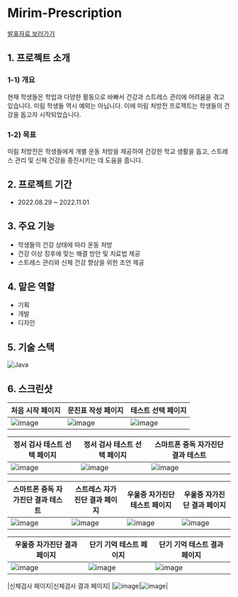 # Mirim-Prescription

[발표자료 보러가기](https://www.canva.com/design/DAFTCg0MvaU/d0qR3aeF3iqBuwYFWbwHgw/edit?utm_content=DAFTCg0MvaU&utm_campaign=designshare&utm_medium=link2&utm_source=sharebutton)

## 1. 프로젝트 소개

### 1-1) 개요
현재 학생들은 학업과 다양한 활동으로 바빠서 건강과 스트레스 관리에 어려움을 겪고 있습니다. 미림 학생들 역시 예외는 아닙니다. 이에 미림 처방전 프로젝트는 학생들의 건강을 돕고자 시작되었습니다.

### 1-2) 목표
미림 처방전은 학생들에게 개별 운동 처방을 제공하여 건강한 학교 생활을 돕고, 스트레스 관리 및 신체 건강을 증진시키는 데 도움을 줍니다.

## 2. 프로젝트 기간
- 2022.08.29 ~ 2022.11.01

## 3. 주요 기능
- 학생들의 건강 상태에 따라 운동 처방
- 건강 이상 징후에 맞는 해결 방안 및 치료법 제공
- 스트레스 관리와 신체 건강 향상을 위한 조언 제공

## 4. 맡은 역할

- 기획
- 개발
- 디자인

## 5. 기술 스택
![Java](https://img.shields.io/badge/JAVA-007396?style=for-the-badge&logo=java&logoColor=white)

## 6. 스크린샷
|처음 시작 페이지|문진표 작성 페이지|테스트 선택 페이지|
|---|---|---|
|![image](https://github.com/mic050r/Mirim-Prescription/assets/103114387/fc99a459-183d-4b3c-b875-bb57c318c415)|![image](https://github.com/mic050r/Mirim-Prescription/assets/103114387/cb8def66-e04a-4b08-821d-f7191ebc050c)|![image](https://github.com/mic050r/Mirim-Prescription/assets/103114387/d0c00630-171f-47a8-9ad8-947845646f20)|

|정서 검사 테스트 선택 페이지|정서 검사 테스트 선택 페이지|스마트폰 중독 자가진단 결과 테스트|
|---|---|---|
|![image](https://github.com/mic050r/Mirim-Prescription/assets/103114387/d1a54423-1d2c-4b80-b3a1-a934f5e0f2b9)|![image](https://github.com/mic050r/Mirim-Prescription/assets/103114387/7f59f786-a725-4fb3-b915-d69bfeb67266)|![image](https://github.com/mic050r/Mirim-Prescription/assets/103114387/65ed5522-ca7e-4fcd-a38c-dbb4de2cd4d8)|

|스마트폰 중독 자가진단 결과 테스트|스트레스 자가 진단 결과 페이지|우울증 자가진단 테스트 페이지|우울증 자가진단 결과 페이지|
|---|---|---|---|
|![image](https://github.com/mic050r/Mirim-Prescription/assets/103114387/4315b168-5686-44f0-9d23-56da50f112c0)|![image](https://github.com/mic050r/Mirim-Prescription/assets/103114387/f751e92b-4c38-4b57-a68b-b271558cb2a2)|![image](https://github.com/mic050r/Mirim-Prescription/assets/103114387/9da157c4-57f7-4d54-b76d-65275b4aeb2d)|![image](https://github.com/mic050r/Mirim-Prescription/assets/103114387/fdd9a411-38d5-4609-9b7e-10d86243f280)|

|우울증 자가진단 결과 페이지|단기 기억 테스트 페이지|단기 기억 테스트 결과 페이지
|---|---|---|
|![image](https://github.com/mic050r/Mirim-Prescription/assets/103114387/56d68665-4915-468c-9aab-ded1c344ed83)|![image](https://github.com/mic050r/Mirim-Prescription/assets/103114387/33868d73-7b54-404e-936d-9a07ac03df23)|![image](https://github.com/mic050r/Mirim-Prescription/assets/103114387/9096980e-216a-44b0-a1ae-38d8c9e346f4)|

|신체검사 페이지|신체검사 결과 페이지|
|![image](https://github.com/mic050r/Java_winter/assets/103114387/cfb1031a-afce-4930-8aff-1ddb56836068)|![image](https://github.com/mic050r/Java_winter/assets/103114387/880aa195-02da-4500-8f52-ccbc764282ad)|


